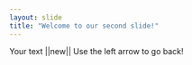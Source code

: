 ```yaml
---
layout: slide
title: "Welcome to our second slide!"
---
```

Your text ||new||
Use the left arrow to go back!
